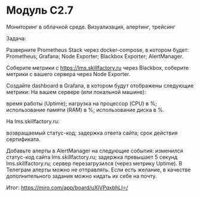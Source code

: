 # Модуль C2.7
Мониторинг в облачной среде. 
Визуализация, алертинг, трейсинг

Задача:

Разверните Prometheus Stack через docker-compose, в котором будет:
Prometheus;
Grafana;
Node Exporter;
Blackbox Exporter;
AlertManager.


Соберите метрики с https://lms.skillfactory.ru через Blackbox, соберите метрики с вашего сервера через Node Exporter.

Создайте dashboard в Grafana, в котором будут отображены следующие метрики:
На вашем сервере (или локальной машине):

время работы (Uptime);
нагрузка на процессор (CPU) в %;
использование памяти (RAM) в %;
использование диска в %.


На lms.skillfactory.ru:

возвращаемый статус-код;
задержка ответа сайта;
срок действия сертификата.


Добавьте алерты в AlertManager на следующие события:
изменился статус-код сайта lms.skillfactory.ru;
задержка превышает 5 секунд lms.skillfactory.ru;
сервер перезагрузился (через метрику Uptime).
В Телеграм алерты можно не отправлять. Если есть желание, в качестве дополнительного задания можно кидать их себе на почту.

Итог:
https://miro.com/app/board/uXjVPqxbhLI=/
